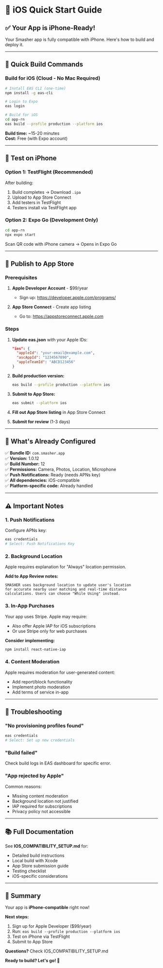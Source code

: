 # 🚀 iOS Quick Start Guide

## ✅ Your App is iPhone-Ready!

Your Smasher app is fully compatible with iPhone. Here's how to build and deploy it.

---

## 🎯 Quick Build Commands

### Build for iOS (Cloud - No Mac Required)

```bash
# Install EAS CLI (one-time)
npm install -g eas-cli

# Login to Expo
eas login

# Build for iOS
cd app-rn
eas build --profile production --platform ios
```

**Build time:** ~15-20 minutes  
**Cost:** Free (with Expo account)

---

## 📱 Test on iPhone

### Option 1: TestFlight (Recommended)

After building:
1. Build completes → Download `.ipa`
2. Upload to App Store Connect
3. Add testers in TestFlight
4. Testers install via TestFlight app

### Option 2: Expo Go (Development Only)

```bash
cd app-rn
npx expo start
```

Scan QR code with iPhone camera → Opens in Expo Go

---

## 🏪 Publish to App Store

### Prerequisites

1. **Apple Developer Account** - $99/year
   - Sign up: https://developer.apple.com/programs/

2. **App Store Connect** - Create app listing
   - Go to: https://appstoreconnect.apple.com

### Steps

1. **Update eas.json** with your Apple IDs:
   ```json
   "ios": {
     "appleId": "your-email@example.com",
     "ascAppId": "1234567890",
     "appleTeamId": "ABCD123456"
   }
   ```

2. **Build production version:**
   ```bash
   eas build --profile production --platform ios
   ```

3. **Submit to App Store:**
   ```bash
   eas submit --platform ios
   ```

4. **Fill out App Store listing** in App Store Connect

5. **Submit for review** (1-3 days)

---

## 🔑 What's Already Configured

✅ **Bundle ID:** `com.smasher.app`  
✅ **Version:** 1.0.12  
✅ **Build Number:** 12  
✅ **Permissions:** Camera, Photos, Location, Microphone  
✅ **Push Notifications:** Ready (needs APNs key)  
✅ **All dependencies:** iOS-compatible  
✅ **Platform-specific code:** Already handled  

---

## ⚠️ Important Notes

### 1. Push Notifications

Configure APNs key:
```bash
eas credentials
# Select: Push Notifications Key
```

### 2. Background Location

Apple requires explanation for "Always" location permission.

**Add to App Review notes:**
```
SMASHER uses background location to update user's location 
for accurate nearby user matching and real-time distance 
calculations. Users can choose "While Using" instead.
```

### 3. In-App Purchases

Your app uses Stripe. Apple may require:
- Also offer Apple IAP for iOS subscriptions
- Or use Stripe only for web purchases

**Consider implementing:**
```bash
npm install react-native-iap
```

### 4. Content Moderation

Apple requires moderation for user-generated content:
- Add report/block functionality
- Implement photo moderation
- Add terms of service in-app

---

## 🐛 Troubleshooting

### "No provisioning profiles found"
```bash
eas credentials
# Select: Set up new credentials
```

### "Build failed"
Check build logs in EAS dashboard for specific error.

### "App rejected by Apple"
Common reasons:
- Missing content moderation
- Background location not justified
- IAP required for subscriptions
- Privacy policy not accessible

---

## 📚 Full Documentation

See **IOS_COMPATIBILITY_SETUP.md** for:
- Detailed build instructions
- Local build with Xcode
- App Store submission guide
- Testing checklist
- iOS-specific considerations

---

## 🎉 Summary

Your app is **iPhone-compatible** right now!

**Next steps:**
1. Sign up for Apple Developer ($99/year)
2. Run: `eas build --profile production --platform ios`
3. Test on iPhone via TestFlight
4. Submit to App Store

**Questions?** Check IOS_COMPATIBILITY_SETUP.md

**Ready to build? Let's go! 🚀**
